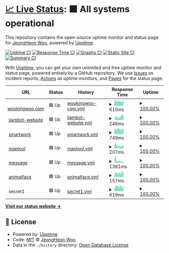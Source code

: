 # [📈 Live Status](https://status.wookingwoo.com): <!--live status--> **🟩 All systems operational**

This repository contains the open-source uptime monitor and status page for [JeongHeon Woo](https://wookingwoo.com), powered by [Upptime](https://github.com/upptime/upptime).

[![Uptime CI](https://github.com/wookingwoo/upptime/workflows/Uptime%20CI/badge.svg)](https://github.com/wookingwoo/upptime/actions?query=workflow%3A%22Uptime+CI%22)
[![Response Time CI](https://github.com/wookingwoo/upptime/workflows/Response%20Time%20CI/badge.svg)](https://github.com/wookingwoo/upptime/actions?query=workflow%3A%22Response+Time+CI%22)
[![Graphs CI](https://github.com/wookingwoo/upptime/workflows/Graphs%20CI/badge.svg)](https://github.com/wookingwoo/upptime/actions?query=workflow%3A%22Graphs+CI%22)
[![Static Site CI](https://github.com/wookingwoo/upptime/workflows/Static%20Site%20CI/badge.svg)](https://github.com/wookingwoo/upptime/actions?query=workflow%3A%22Static+Site+CI%22)
[![Summary CI](https://github.com/wookingwoo/upptime/workflows/Summary%20CI/badge.svg)](https://github.com/wookingwoo/upptime/actions?query=workflow%3A%22Summary+CI%22)

With [Upptime](https://upptime.js.org), you can get your own unlimited and free uptime monitor and status page, powered entirely by a GitHub repository. We use [Issues](https://github.com/wookingwoo/upptime/issues) as incident reports, [Actions](https://github.com/wookingwoo/upptime/actions) as uptime monitors, and [Pages](https://status.wookingwoo.com) for the status page.

<!--start: status pages-->
<!-- This summary is generated by Upptime (https://github.com/upptime/upptime) -->
<!-- Do not edit this manually, your changes will be overwritten -->
<!-- prettier-ignore -->
| URL | Status | History | Response Time | Uptime |
| --- | ------ | ------- | ------------- | ------ |
| <img alt="" src="https://favicons.githubusercontent.com/wookingwoo.com" height="13"> [wookingwoo.com](https://wookingwoo.com) | 🟩 Up | [wookingwoo-com.yml](https://github.com/wookingwoo/upptime/commits/HEAD/history/wookingwoo-com.yml) | <details><summary><img alt="Response time graph" src="./graphs/wookingwoo-com/response-time-week.png" height="20"> 610ms</summary><br><a href="https://status.wookingwoo.com/history/wookingwoo-com"><img alt="Response time 580" src="https://img.shields.io/endpoint?url=https%3A%2F%2Fraw.githubusercontent.com%2Fwookingwoo%2Fupptime%2FHEAD%2Fapi%2Fwookingwoo-com%2Fresponse-time.json"></a><br><a href="https://status.wookingwoo.com/history/wookingwoo-com"><img alt="24-hour response time 748" src="https://img.shields.io/endpoint?url=https%3A%2F%2Fraw.githubusercontent.com%2Fwookingwoo%2Fupptime%2FHEAD%2Fapi%2Fwookingwoo-com%2Fresponse-time-day.json"></a><br><a href="https://status.wookingwoo.com/history/wookingwoo-com"><img alt="7-day response time 610" src="https://img.shields.io/endpoint?url=https%3A%2F%2Fraw.githubusercontent.com%2Fwookingwoo%2Fupptime%2FHEAD%2Fapi%2Fwookingwoo-com%2Fresponse-time-week.json"></a><br><a href="https://status.wookingwoo.com/history/wookingwoo-com"><img alt="30-day response time 580" src="https://img.shields.io/endpoint?url=https%3A%2F%2Fraw.githubusercontent.com%2Fwookingwoo%2Fupptime%2FHEAD%2Fapi%2Fwookingwoo-com%2Fresponse-time-month.json"></a><br><a href="https://status.wookingwoo.com/history/wookingwoo-com"><img alt="1-year response time 580" src="https://img.shields.io/endpoint?url=https%3A%2F%2Fraw.githubusercontent.com%2Fwookingwoo%2Fupptime%2FHEAD%2Fapi%2Fwookingwoo-com%2Fresponse-time-year.json"></a></details> | <details><summary><a href="https://status.wookingwoo.com/history/wookingwoo-com">100.00%</a></summary><a href="https://status.wookingwoo.com/history/wookingwoo-com"><img alt="All-time uptime 100.00%" src="https://img.shields.io/endpoint?url=https%3A%2F%2Fraw.githubusercontent.com%2Fwookingwoo%2Fupptime%2FHEAD%2Fapi%2Fwookingwoo-com%2Fuptime.json"></a><br><a href="https://status.wookingwoo.com/history/wookingwoo-com"><img alt="24-hour uptime 100.00%" src="https://img.shields.io/endpoint?url=https%3A%2F%2Fraw.githubusercontent.com%2Fwookingwoo%2Fupptime%2FHEAD%2Fapi%2Fwookingwoo-com%2Fuptime-day.json"></a><br><a href="https://status.wookingwoo.com/history/wookingwoo-com"><img alt="7-day uptime 100.00%" src="https://img.shields.io/endpoint?url=https%3A%2F%2Fraw.githubusercontent.com%2Fwookingwoo%2Fupptime%2FHEAD%2Fapi%2Fwookingwoo-com%2Fuptime-week.json"></a><br><a href="https://status.wookingwoo.com/history/wookingwoo-com"><img alt="30-day uptime 100.00%" src="https://img.shields.io/endpoint?url=https%3A%2F%2Fraw.githubusercontent.com%2Fwookingwoo%2Fupptime%2FHEAD%2Fapi%2Fwookingwoo-com%2Fuptime-month.json"></a><br><a href="https://status.wookingwoo.com/history/wookingwoo-com"><img alt="1-year uptime 100.00%" src="https://img.shields.io/endpoint?url=https%3A%2F%2Fraw.githubusercontent.com%2Fwookingwoo%2Fupptime%2FHEAD%2Fapi%2Fwookingwoo-com%2Fuptime-year.json"></a></details>
| <img alt="" src="https://favicons.githubusercontent.com/jjambot.wookingwoo.com" height="13"> [jjambot-website](https://jjambot.wookingwoo.com) | 🟩 Up | [jjambot-website.yml](https://github.com/wookingwoo/upptime/commits/HEAD/history/jjambot-website.yml) | <details><summary><img alt="Response time graph" src="./graphs/jjambot-website/response-time-week.png" height="20"> 246ms</summary><br><a href="https://status.wookingwoo.com/history/jjambot-website"><img alt="Response time 279" src="https://img.shields.io/endpoint?url=https%3A%2F%2Fraw.githubusercontent.com%2Fwookingwoo%2Fupptime%2FHEAD%2Fapi%2Fjjambot-website%2Fresponse-time.json"></a><br><a href="https://status.wookingwoo.com/history/jjambot-website"><img alt="24-hour response time 302" src="https://img.shields.io/endpoint?url=https%3A%2F%2Fraw.githubusercontent.com%2Fwookingwoo%2Fupptime%2FHEAD%2Fapi%2Fjjambot-website%2Fresponse-time-day.json"></a><br><a href="https://status.wookingwoo.com/history/jjambot-website"><img alt="7-day response time 246" src="https://img.shields.io/endpoint?url=https%3A%2F%2Fraw.githubusercontent.com%2Fwookingwoo%2Fupptime%2FHEAD%2Fapi%2Fjjambot-website%2Fresponse-time-week.json"></a><br><a href="https://status.wookingwoo.com/history/jjambot-website"><img alt="30-day response time 279" src="https://img.shields.io/endpoint?url=https%3A%2F%2Fraw.githubusercontent.com%2Fwookingwoo%2Fupptime%2FHEAD%2Fapi%2Fjjambot-website%2Fresponse-time-month.json"></a><br><a href="https://status.wookingwoo.com/history/jjambot-website"><img alt="1-year response time 279" src="https://img.shields.io/endpoint?url=https%3A%2F%2Fraw.githubusercontent.com%2Fwookingwoo%2Fupptime%2FHEAD%2Fapi%2Fjjambot-website%2Fresponse-time-year.json"></a></details> | <details><summary><a href="https://status.wookingwoo.com/history/jjambot-website">100.00%</a></summary><a href="https://status.wookingwoo.com/history/jjambot-website"><img alt="All-time uptime 100.00%" src="https://img.shields.io/endpoint?url=https%3A%2F%2Fraw.githubusercontent.com%2Fwookingwoo%2Fupptime%2FHEAD%2Fapi%2Fjjambot-website%2Fuptime.json"></a><br><a href="https://status.wookingwoo.com/history/jjambot-website"><img alt="24-hour uptime 100.00%" src="https://img.shields.io/endpoint?url=https%3A%2F%2Fraw.githubusercontent.com%2Fwookingwoo%2Fupptime%2FHEAD%2Fapi%2Fjjambot-website%2Fuptime-day.json"></a><br><a href="https://status.wookingwoo.com/history/jjambot-website"><img alt="7-day uptime 100.00%" src="https://img.shields.io/endpoint?url=https%3A%2F%2Fraw.githubusercontent.com%2Fwookingwoo%2Fupptime%2FHEAD%2Fapi%2Fjjambot-website%2Fuptime-week.json"></a><br><a href="https://status.wookingwoo.com/history/jjambot-website"><img alt="30-day uptime 100.00%" src="https://img.shields.io/endpoint?url=https%3A%2F%2Fraw.githubusercontent.com%2Fwookingwoo%2Fupptime%2FHEAD%2Fapi%2Fjjambot-website%2Fuptime-month.json"></a><br><a href="https://status.wookingwoo.com/history/jjambot-website"><img alt="1-year uptime 100.00%" src="https://img.shields.io/endpoint?url=https%3A%2F%2Fraw.githubusercontent.com%2Fwookingwoo%2Fupptime%2FHEAD%2Fapi%2Fjjambot-website%2Fuptime-year.json"></a></details>
| <img alt="" src="https://favicons.githubusercontent.com/smartwork.wookingwoo.com" height="13"> [smartwork](https://smartwork.wookingwoo.com) | 🟩 Up | [smartwork.yml](https://github.com/wookingwoo/upptime/commits/HEAD/history/smartwork.yml) | <details><summary><img alt="Response time graph" src="./graphs/smartwork/response-time-week.png" height="20"> 749ms</summary><br><a href="https://status.wookingwoo.com/history/smartwork"><img alt="Response time 682" src="https://img.shields.io/endpoint?url=https%3A%2F%2Fraw.githubusercontent.com%2Fwookingwoo%2Fupptime%2FHEAD%2Fapi%2Fsmartwork%2Fresponse-time.json"></a><br><a href="https://status.wookingwoo.com/history/smartwork"><img alt="24-hour response time 888" src="https://img.shields.io/endpoint?url=https%3A%2F%2Fraw.githubusercontent.com%2Fwookingwoo%2Fupptime%2FHEAD%2Fapi%2Fsmartwork%2Fresponse-time-day.json"></a><br><a href="https://status.wookingwoo.com/history/smartwork"><img alt="7-day response time 749" src="https://img.shields.io/endpoint?url=https%3A%2F%2Fraw.githubusercontent.com%2Fwookingwoo%2Fupptime%2FHEAD%2Fapi%2Fsmartwork%2Fresponse-time-week.json"></a><br><a href="https://status.wookingwoo.com/history/smartwork"><img alt="30-day response time 682" src="https://img.shields.io/endpoint?url=https%3A%2F%2Fraw.githubusercontent.com%2Fwookingwoo%2Fupptime%2FHEAD%2Fapi%2Fsmartwork%2Fresponse-time-month.json"></a><br><a href="https://status.wookingwoo.com/history/smartwork"><img alt="1-year response time 682" src="https://img.shields.io/endpoint?url=https%3A%2F%2Fraw.githubusercontent.com%2Fwookingwoo%2Fupptime%2FHEAD%2Fapi%2Fsmartwork%2Fresponse-time-year.json"></a></details> | <details><summary><a href="https://status.wookingwoo.com/history/smartwork">100.00%</a></summary><a href="https://status.wookingwoo.com/history/smartwork"><img alt="All-time uptime 100.00%" src="https://img.shields.io/endpoint?url=https%3A%2F%2Fraw.githubusercontent.com%2Fwookingwoo%2Fupptime%2FHEAD%2Fapi%2Fsmartwork%2Fuptime.json"></a><br><a href="https://status.wookingwoo.com/history/smartwork"><img alt="24-hour uptime 100.00%" src="https://img.shields.io/endpoint?url=https%3A%2F%2Fraw.githubusercontent.com%2Fwookingwoo%2Fupptime%2FHEAD%2Fapi%2Fsmartwork%2Fuptime-day.json"></a><br><a href="https://status.wookingwoo.com/history/smartwork"><img alt="7-day uptime 100.00%" src="https://img.shields.io/endpoint?url=https%3A%2F%2Fraw.githubusercontent.com%2Fwookingwoo%2Fupptime%2FHEAD%2Fapi%2Fsmartwork%2Fuptime-week.json"></a><br><a href="https://status.wookingwoo.com/history/smartwork"><img alt="30-day uptime 100.00%" src="https://img.shields.io/endpoint?url=https%3A%2F%2Fraw.githubusercontent.com%2Fwookingwoo%2Fupptime%2FHEAD%2Fapi%2Fsmartwork%2Fuptime-month.json"></a><br><a href="https://status.wookingwoo.com/history/smartwork"><img alt="1-year uptime 100.00%" src="https://img.shields.io/endpoint?url=https%3A%2F%2Fraw.githubusercontent.com%2Fwookingwoo%2Fupptime%2FHEAD%2Fapi%2Fsmartwork%2Fuptime-year.json"></a></details>
| <img alt="" src="https://favicons.githubusercontent.com/maptool.wookingwoo.com" height="13"> [maptool](https://maptool.wookingwoo.com) | 🟩 Up | [maptool.yml](https://github.com/wookingwoo/upptime/commits/HEAD/history/maptool.yml) | <details><summary><img alt="Response time graph" src="./graphs/maptool/response-time-week.png" height="20"> 207ms</summary><br><a href="https://status.wookingwoo.com/history/maptool"><img alt="Response time 230" src="https://img.shields.io/endpoint?url=https%3A%2F%2Fraw.githubusercontent.com%2Fwookingwoo%2Fupptime%2FHEAD%2Fapi%2Fmaptool%2Fresponse-time.json"></a><br><a href="https://status.wookingwoo.com/history/maptool"><img alt="24-hour response time 211" src="https://img.shields.io/endpoint?url=https%3A%2F%2Fraw.githubusercontent.com%2Fwookingwoo%2Fupptime%2FHEAD%2Fapi%2Fmaptool%2Fresponse-time-day.json"></a><br><a href="https://status.wookingwoo.com/history/maptool"><img alt="7-day response time 207" src="https://img.shields.io/endpoint?url=https%3A%2F%2Fraw.githubusercontent.com%2Fwookingwoo%2Fupptime%2FHEAD%2Fapi%2Fmaptool%2Fresponse-time-week.json"></a><br><a href="https://status.wookingwoo.com/history/maptool"><img alt="30-day response time 230" src="https://img.shields.io/endpoint?url=https%3A%2F%2Fraw.githubusercontent.com%2Fwookingwoo%2Fupptime%2FHEAD%2Fapi%2Fmaptool%2Fresponse-time-month.json"></a><br><a href="https://status.wookingwoo.com/history/maptool"><img alt="1-year response time 230" src="https://img.shields.io/endpoint?url=https%3A%2F%2Fraw.githubusercontent.com%2Fwookingwoo%2Fupptime%2FHEAD%2Fapi%2Fmaptool%2Fresponse-time-year.json"></a></details> | <details><summary><a href="https://status.wookingwoo.com/history/maptool">100.00%</a></summary><a href="https://status.wookingwoo.com/history/maptool"><img alt="All-time uptime 100.00%" src="https://img.shields.io/endpoint?url=https%3A%2F%2Fraw.githubusercontent.com%2Fwookingwoo%2Fupptime%2FHEAD%2Fapi%2Fmaptool%2Fuptime.json"></a><br><a href="https://status.wookingwoo.com/history/maptool"><img alt="24-hour uptime 100.00%" src="https://img.shields.io/endpoint?url=https%3A%2F%2Fraw.githubusercontent.com%2Fwookingwoo%2Fupptime%2FHEAD%2Fapi%2Fmaptool%2Fuptime-day.json"></a><br><a href="https://status.wookingwoo.com/history/maptool"><img alt="7-day uptime 100.00%" src="https://img.shields.io/endpoint?url=https%3A%2F%2Fraw.githubusercontent.com%2Fwookingwoo%2Fupptime%2FHEAD%2Fapi%2Fmaptool%2Fuptime-week.json"></a><br><a href="https://status.wookingwoo.com/history/maptool"><img alt="30-day uptime 100.00%" src="https://img.shields.io/endpoint?url=https%3A%2F%2Fraw.githubusercontent.com%2Fwookingwoo%2Fupptime%2FHEAD%2Fapi%2Fmaptool%2Fuptime-month.json"></a><br><a href="https://status.wookingwoo.com/history/maptool"><img alt="1-year uptime 100.00%" src="https://img.shields.io/endpoint?url=https%3A%2F%2Fraw.githubusercontent.com%2Fwookingwoo%2Fupptime%2FHEAD%2Fapi%2Fmaptool%2Fuptime-year.json"></a></details>
| <img alt="" src="https://favicons.githubusercontent.com/msg.wookingwoo.com" height="13"> [message](https://msg.wookingwoo.com/oauth2/login?message=%EB%A1%9C%EA%B7%B8%EC%9D%B8%EC%9D%B4%20%ED%95%84%EC%9A%94%ED%95%A9%EB%8B%88%EB%8B%A4&returnUrl=http%3A%2F%2Fmsg.wookingwoo.com%2Fdashboard) | 🟩 Up | [message.yml](https://github.com/wookingwoo/upptime/commits/HEAD/history/message.yml) | <details><summary><img alt="Response time graph" src="./graphs/message/response-time-week.png" height="20"> 1361ms</summary><br><a href="https://status.wookingwoo.com/history/message"><img alt="Response time 1089" src="https://img.shields.io/endpoint?url=https%3A%2F%2Fraw.githubusercontent.com%2Fwookingwoo%2Fupptime%2FHEAD%2Fapi%2Fmessage%2Fresponse-time.json"></a><br><a href="https://status.wookingwoo.com/history/message"><img alt="24-hour response time 831" src="https://img.shields.io/endpoint?url=https%3A%2F%2Fraw.githubusercontent.com%2Fwookingwoo%2Fupptime%2FHEAD%2Fapi%2Fmessage%2Fresponse-time-day.json"></a><br><a href="https://status.wookingwoo.com/history/message"><img alt="7-day response time 1361" src="https://img.shields.io/endpoint?url=https%3A%2F%2Fraw.githubusercontent.com%2Fwookingwoo%2Fupptime%2FHEAD%2Fapi%2Fmessage%2Fresponse-time-week.json"></a><br><a href="https://status.wookingwoo.com/history/message"><img alt="30-day response time 1089" src="https://img.shields.io/endpoint?url=https%3A%2F%2Fraw.githubusercontent.com%2Fwookingwoo%2Fupptime%2FHEAD%2Fapi%2Fmessage%2Fresponse-time-month.json"></a><br><a href="https://status.wookingwoo.com/history/message"><img alt="1-year response time 1089" src="https://img.shields.io/endpoint?url=https%3A%2F%2Fraw.githubusercontent.com%2Fwookingwoo%2Fupptime%2FHEAD%2Fapi%2Fmessage%2Fresponse-time-year.json"></a></details> | <details><summary><a href="https://status.wookingwoo.com/history/message">100.00%</a></summary><a href="https://status.wookingwoo.com/history/message"><img alt="All-time uptime 100.00%" src="https://img.shields.io/endpoint?url=https%3A%2F%2Fraw.githubusercontent.com%2Fwookingwoo%2Fupptime%2FHEAD%2Fapi%2Fmessage%2Fuptime.json"></a><br><a href="https://status.wookingwoo.com/history/message"><img alt="24-hour uptime 100.00%" src="https://img.shields.io/endpoint?url=https%3A%2F%2Fraw.githubusercontent.com%2Fwookingwoo%2Fupptime%2FHEAD%2Fapi%2Fmessage%2Fuptime-day.json"></a><br><a href="https://status.wookingwoo.com/history/message"><img alt="7-day uptime 100.00%" src="https://img.shields.io/endpoint?url=https%3A%2F%2Fraw.githubusercontent.com%2Fwookingwoo%2Fupptime%2FHEAD%2Fapi%2Fmessage%2Fuptime-week.json"></a><br><a href="https://status.wookingwoo.com/history/message"><img alt="30-day uptime 100.00%" src="https://img.shields.io/endpoint?url=https%3A%2F%2Fraw.githubusercontent.com%2Fwookingwoo%2Fupptime%2FHEAD%2Fapi%2Fmessage%2Fuptime-month.json"></a><br><a href="https://status.wookingwoo.com/history/message"><img alt="1-year uptime 100.00%" src="https://img.shields.io/endpoint?url=https%3A%2F%2Fraw.githubusercontent.com%2Fwookingwoo%2Fupptime%2FHEAD%2Fapi%2Fmessage%2Fuptime-year.json"></a></details>
| <img alt="" src="https://favicons.githubusercontent.com/animalface.wookingwoo.com" height="13"> [animalface](https://animalface.wookingwoo.com) | 🟩 Up | [animalface.yml](https://github.com/wookingwoo/upptime/commits/HEAD/history/animalface.yml) | <details><summary><img alt="Response time graph" src="./graphs/animalface/response-time-week.png" height="20"> 157ms</summary><br><a href="https://status.wookingwoo.com/history/animalface"><img alt="Response time 185" src="https://img.shields.io/endpoint?url=https%3A%2F%2Fraw.githubusercontent.com%2Fwookingwoo%2Fupptime%2FHEAD%2Fapi%2Fanimalface%2Fresponse-time.json"></a><br><a href="https://status.wookingwoo.com/history/animalface"><img alt="24-hour response time 140" src="https://img.shields.io/endpoint?url=https%3A%2F%2Fraw.githubusercontent.com%2Fwookingwoo%2Fupptime%2FHEAD%2Fapi%2Fanimalface%2Fresponse-time-day.json"></a><br><a href="https://status.wookingwoo.com/history/animalface"><img alt="7-day response time 157" src="https://img.shields.io/endpoint?url=https%3A%2F%2Fraw.githubusercontent.com%2Fwookingwoo%2Fupptime%2FHEAD%2Fapi%2Fanimalface%2Fresponse-time-week.json"></a><br><a href="https://status.wookingwoo.com/history/animalface"><img alt="30-day response time 185" src="https://img.shields.io/endpoint?url=https%3A%2F%2Fraw.githubusercontent.com%2Fwookingwoo%2Fupptime%2FHEAD%2Fapi%2Fanimalface%2Fresponse-time-month.json"></a><br><a href="https://status.wookingwoo.com/history/animalface"><img alt="1-year response time 185" src="https://img.shields.io/endpoint?url=https%3A%2F%2Fraw.githubusercontent.com%2Fwookingwoo%2Fupptime%2FHEAD%2Fapi%2Fanimalface%2Fresponse-time-year.json"></a></details> | <details><summary><a href="https://status.wookingwoo.com/history/animalface">100.00%</a></summary><a href="https://status.wookingwoo.com/history/animalface"><img alt="All-time uptime 100.00%" src="https://img.shields.io/endpoint?url=https%3A%2F%2Fraw.githubusercontent.com%2Fwookingwoo%2Fupptime%2FHEAD%2Fapi%2Fanimalface%2Fuptime.json"></a><br><a href="https://status.wookingwoo.com/history/animalface"><img alt="24-hour uptime 100.00%" src="https://img.shields.io/endpoint?url=https%3A%2F%2Fraw.githubusercontent.com%2Fwookingwoo%2Fupptime%2FHEAD%2Fapi%2Fanimalface%2Fuptime-day.json"></a><br><a href="https://status.wookingwoo.com/history/animalface"><img alt="7-day uptime 100.00%" src="https://img.shields.io/endpoint?url=https%3A%2F%2Fraw.githubusercontent.com%2Fwookingwoo%2Fupptime%2FHEAD%2Fapi%2Fanimalface%2Fuptime-week.json"></a><br><a href="https://status.wookingwoo.com/history/animalface"><img alt="30-day uptime 100.00%" src="https://img.shields.io/endpoint?url=https%3A%2F%2Fraw.githubusercontent.com%2Fwookingwoo%2Fupptime%2FHEAD%2Fapi%2Fanimalface%2Fuptime-month.json"></a><br><a href="https://status.wookingwoo.com/history/animalface"><img alt="1-year uptime 100.00%" src="https://img.shields.io/endpoint?url=https%3A%2F%2Fraw.githubusercontent.com%2Fwookingwoo%2Fupptime%2FHEAD%2Fapi%2Fanimalface%2Fuptime-year.json"></a></details>
| <img alt="" src="https://favicons.githubusercontent.com/null" height="13"> secret1 | 🟩 Up | [secret1.yml](https://github.com/wookingwoo/upptime/commits/HEAD/history/secret1.yml) | <details><summary><img alt="Response time graph" src="./graphs/secret1/response-time-week.png" height="20"> 619ms</summary><br><a href="https://status.wookingwoo.com/history/secret1"><img alt="Response time 573" src="https://img.shields.io/endpoint?url=https%3A%2F%2Fraw.githubusercontent.com%2Fwookingwoo%2Fupptime%2FHEAD%2Fapi%2Fsecret1%2Fresponse-time.json"></a><br><a href="https://status.wookingwoo.com/history/secret1"><img alt="24-hour response time 718" src="https://img.shields.io/endpoint?url=https%3A%2F%2Fraw.githubusercontent.com%2Fwookingwoo%2Fupptime%2FHEAD%2Fapi%2Fsecret1%2Fresponse-time-day.json"></a><br><a href="https://status.wookingwoo.com/history/secret1"><img alt="7-day response time 619" src="https://img.shields.io/endpoint?url=https%3A%2F%2Fraw.githubusercontent.com%2Fwookingwoo%2Fupptime%2FHEAD%2Fapi%2Fsecret1%2Fresponse-time-week.json"></a><br><a href="https://status.wookingwoo.com/history/secret1"><img alt="30-day response time 573" src="https://img.shields.io/endpoint?url=https%3A%2F%2Fraw.githubusercontent.com%2Fwookingwoo%2Fupptime%2FHEAD%2Fapi%2Fsecret1%2Fresponse-time-month.json"></a><br><a href="https://status.wookingwoo.com/history/secret1"><img alt="1-year response time 573" src="https://img.shields.io/endpoint?url=https%3A%2F%2Fraw.githubusercontent.com%2Fwookingwoo%2Fupptime%2FHEAD%2Fapi%2Fsecret1%2Fresponse-time-year.json"></a></details> | <details><summary><a href="https://status.wookingwoo.com/history/secret1">100.00%</a></summary><a href="https://status.wookingwoo.com/history/secret1"><img alt="All-time uptime 100.00%" src="https://img.shields.io/endpoint?url=https%3A%2F%2Fraw.githubusercontent.com%2Fwookingwoo%2Fupptime%2FHEAD%2Fapi%2Fsecret1%2Fuptime.json"></a><br><a href="https://status.wookingwoo.com/history/secret1"><img alt="24-hour uptime 100.00%" src="https://img.shields.io/endpoint?url=https%3A%2F%2Fraw.githubusercontent.com%2Fwookingwoo%2Fupptime%2FHEAD%2Fapi%2Fsecret1%2Fuptime-day.json"></a><br><a href="https://status.wookingwoo.com/history/secret1"><img alt="7-day uptime 100.00%" src="https://img.shields.io/endpoint?url=https%3A%2F%2Fraw.githubusercontent.com%2Fwookingwoo%2Fupptime%2FHEAD%2Fapi%2Fsecret1%2Fuptime-week.json"></a><br><a href="https://status.wookingwoo.com/history/secret1"><img alt="30-day uptime 100.00%" src="https://img.shields.io/endpoint?url=https%3A%2F%2Fraw.githubusercontent.com%2Fwookingwoo%2Fupptime%2FHEAD%2Fapi%2Fsecret1%2Fuptime-month.json"></a><br><a href="https://status.wookingwoo.com/history/secret1"><img alt="1-year uptime 100.00%" src="https://img.shields.io/endpoint?url=https%3A%2F%2Fraw.githubusercontent.com%2Fwookingwoo%2Fupptime%2FHEAD%2Fapi%2Fsecret1%2Fuptime-year.json"></a></details>

<!--end: status pages-->

[**Visit our status website →**](https://status.wookingwoo.com)

## 📄 License

- Powered by: [Upptime](https://github.com/upptime/upptime)
- Code: [MIT](./LICENSE) © [JeongHeon Woo](https://wookingwoo.com)
- Data in the `./history` directory: [Open Database License](https://opendatacommons.org/licenses/odbl/1-0/)
